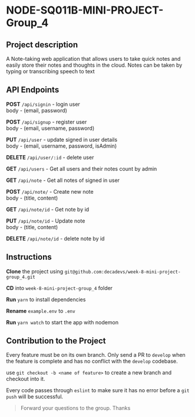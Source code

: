 # NODE-SQ011B-MINI-PROJECT-Group_4

## Project description 
A Note-taking web application that allows users to take quick notes and easily store their notes and thoughts in the cloud. Notes can be taken by typing or transcribing speech to text 

## API Endpoints
**POST** `/api/signin` - login user  
body - (email, password)

**POST** `/api/signup` - register user  
body - (email, username, password)

**PUT** `/api/user` - update signed in user details  
body - (email, username, password, isAdmin)

**DELETE** `/api/user/:id` - delete user   

**GET** `/api/users` - Get all users and their notes count by admin

**GET** `/api/note` - Get all notes of signed in user 

**POST** `/api/note/` - Create new note  
body - (title, content)

**GET** `/api/note/id` - Get note by id  

**PUT** `/api/note/id` - Update note  
body - (title, content)

**DELETE** `/api/note/id` - delete note by id  
## Instructions
**Clone** the project using `git@github.com:decadevs/week-8-mini-project-group_4.git`

**CD** into `week-8-mini-project-group_4` folder

**Run** `yarn` to install dependencies

**Rename** `example.env` to `.env`

**Run** `yarn watch` to start the app with nodemon

## Contribution to the Project
Every feature must be on its own branch. Only send a PR to `develop` when the feature is complete and has no conflict with the `develop` codebase.

use `git checkout -b <name of feature>` to create a new branch and checkout into it. 

Every code passes through `eslint` to make sure it has no error before a `git push` will be successful.

> Forward your questions to the group. Thanks
